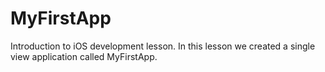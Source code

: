 # MyFirstApp

Introduction to iOS development lesson. In this lesson we created a single view application called MyFirstApp.
